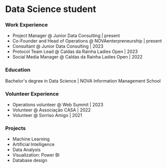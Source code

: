 # Data Science student

### Work Experience
- Project Manager @ Junior Data Consulting | present
- Co-Founder and Head of Operations @ NOVAenterpreneurship | present
- Consultant @ Junior Data Consulting | 2023
- Protocol Team Lead @ Caldas da Rainha Ladies Open | 2023
- Social Media Manager @ Caldas da Rainha Ladies Open | 2022

### Education
Bachelor's degree in Data Science | NOVA Information Management School

### Volunteer Experience
- Operations volunteer @ Web Summit | 2023
- Volunteer @ Associação CASA | 2022
- Volunteer @ Sorriso Amigo | 2021

### Projects
- Machine Learning
- Artificial Intelligence
- Data Analysis
- Visualization: Power BI
- Database design
